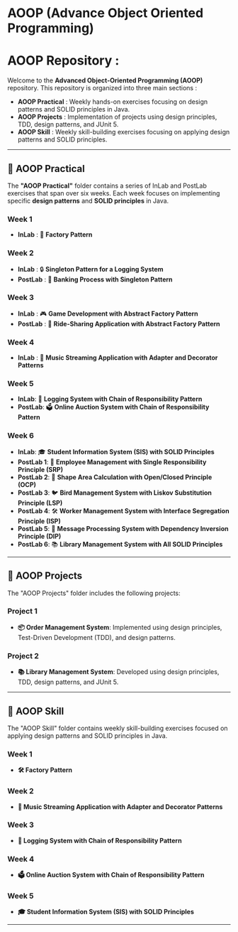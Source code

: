 # AOOP (Advance Object Oriented Programming)

# AOOP Repository :

Welcome to the **Advanced Object-Oriented Programming (AOOP)** repository. This repository is organized into three main sections :

- **AOOP Practical** : Weekly hands-on exercises focusing on design patterns and SOLID principles in Java.
- **AOOP Projects** : Implementation of projects using design principles, TDD, design patterns, and JUnit 5.
- **AOOP Skill** : Weekly skill-building exercises focusing on applying design patterns and SOLID principles.

---

## 📁 AOOP Practical

The **"AOOP Practical"** folder contains a series of InLab and PostLab exercises that span over six weeks. Each week focuses on implementing specific **design patterns** and **SOLID principles** in Java.

### Week 1
- **InLab** : 🚀 **Factory Pattern**

### Week 2
- **InLab** : 🔒 **Singleton Pattern for a Logging System**
- **PostLab** : 🏦 **Banking Process with Singleton Pattern**

### Week 3
- **InLab** : 🎮 **Game Development with Abstract Factory Pattern**
- **PostLab** : 🚕 **Ride-Sharing Application with Abstract Factory Pattern**

### Week 4
- **InLab** : 🎵 **Music Streaming Application with Adapter and Decorator Patterns**

### Week 5
- **InLab**: 📜 **Logging System with Chain of Responsibility Pattern**
- **PostLab**: 🗳️ **Online Auction System with Chain of Responsibility Pattern**

### Week 6
- **InLab**: 🎓 **Student Information System (SIS) with SOLID Principles**
- **PostLab 1**: 👥 **Employee Management with Single Responsibility Principle (SRP)**
- **PostLab 2**: 📐 **Shape Area Calculation with Open/Closed Principle (OCP)**
- **PostLab 3**: 🐦 **Bird Management System with Liskov Substitution Principle (LSP)**
- **PostLab 4**: 🛠 **Worker Management System with Interface Segregation Principle (ISP)**
- **PostLab 5**: 💬 **Message Processing System with Dependency Inversion Principle (DIP)**
- **PostLab 6**: 📚 **Library Management System with All SOLID Principles**

---

## 📁 AOOP Projects

The "AOOP Projects" folder includes the following projects:

### Project 1
- **📦 Order Management System**: Implemented using design principles, Test-Driven Development (TDD), and design patterns.

### Project 2
- **📚 Library Management System**: Developed using design principles, TDD, design patterns, and JUnit 5.

---

## 📁 AOOP Skill

The "AOOP Skill" folder contains weekly skill-building exercises focused on applying design patterns and SOLID principles in Java.

### Week 1
- **🛠 Factory Pattern**

### Week 2
- **🎵 Music Streaming Application with Adapter and Decorator Patterns**

### Week 3
- **📜 Logging System with Chain of Responsibility Pattern**

### Week 4
- **🗳️ Online Auction System with Chain of Responsibility Pattern**

### Week 5
- **🎓 Student Information System (SIS) with SOLID Principles**

---

